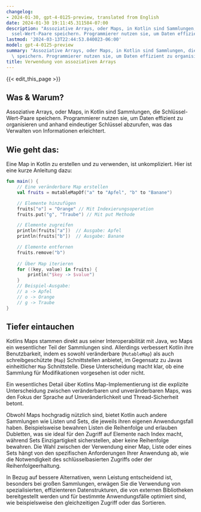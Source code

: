```yaml
---
changelog:
- 2024-01-30, gpt-4-0125-preview, translated from English
date: 2024-01-30 19:11:45.311584-07:00
description: "Assoziative Arrays, oder Maps, in Kotlin sind Sammlungen, die Schl\xFC\
  ssel-Wert-Paare speichern. Programmierer nutzen sie, um Daten effizient zu organisieren\u2026"
lastmod: '2024-03-13T22:44:53.840023-06:00'
model: gpt-4-0125-preview
summary: "Assoziative Arrays, oder Maps, in Kotlin sind Sammlungen, die Schl\xFCssel-Wert-Paare\
  \ speichern. Programmierer nutzen sie, um Daten effizient zu organisieren\u2026"
title: Verwendung von assoziativen Arrays
---
```


{{< edit_this_page >}}

## Was & Warum?

Assoziative Arrays, oder Maps, in Kotlin sind Sammlungen, die Schlüssel-Wert-Paare speichern. Programmierer nutzen sie, um Daten effizient zu organisieren und anhand eindeutiger Schlüssel abzurufen, was das Verwalten von Informationen erleichtert.

## Wie geht das:

Eine Map in Kotlin zu erstellen und zu verwenden, ist unkompliziert. Hier ist eine kurze Anleitung dazu:

```Kotlin
fun main() {
    // Eine veränderbare Map erstellen
    val fruits = mutableMapOf("a" to "Apfel", "b" to "Banane")

    // Elemente hinzufügen
    fruits["o"] = "Orange" // Mit Indexierungsoperation
    fruits.put("g", "Traube") // Mit put Methode

    // Elemente zugreifen
    println(fruits["a"])  // Ausgabe: Apfel
    println(fruits["b"])  // Ausgabe: Banane

    // Elemente entfernen
    fruits.remove("b")
    
    // Über Map iterieren
    for ((key, value) in fruits) {
        println("$key -> $value")
    }
    // Beispiel-Ausgabe:
    // a -> Apfel
    // o -> Orange
    // g -> Traube
}
```

## Tiefer eintauchen

Kotlins Maps stammen direkt aus seiner Interoperabilität mit Java, wo Maps ein wesentlicher Teil der Sammlungen sind. Allerdings verbessert Kotlin ihre Benutzbarkeit, indem es sowohl veränderbare (`MutableMap`) als auch schreibgeschützte (`Map`) Schnittstellen anbietet, im Gegensatz zu Javas einheitlicher `Map` Schnittstelle. Diese Unterscheidung macht klar, ob eine Sammlung für Modifikationen vorgesehen ist oder nicht.

Ein wesentliches Detail über Kotlins Map-Implementierung ist die explizite Unterscheidung zwischen veränderbaren und unveränderbaren Maps, was den Fokus der Sprache auf Unveränderlichkeit und Thread-Sicherheit betont.

Obwohl Maps hochgradig nützlich sind, bietet Kotlin auch andere Sammlungen wie Listen und Sets, die jeweils ihren eigenen Anwendungsfall haben. Beispielsweise bewahren Listen die Reihenfolge und erlauben Dubletten, was sie ideal für den Zugriff auf Elemente nach Index macht, während Sets Einzigartigkeit sicherstellen, aber keine Reihenfolge bewahren. Die Wahl zwischen der Verwendung einer Map, Liste oder eines Sets hängt von den spezifischen Anforderungen Ihrer Anwendung ab, wie die Notwendigkeit des schlüsselbasierten Zugriffs oder der Reihenfolgeerhaltung.

In Bezug auf bessere Alternativen, wenn Leistung entscheidend ist, besonders bei großen Sammlungen, erwägen Sie die Verwendung von spezialisierten, effizienteren Datenstrukturen, die von externen Bibliotheken bereitgestellt werden und für bestimmte Anwendungsfälle optimiert sind, wie beispielsweise den gleichzeitigen Zugriff oder das Sortieren.
